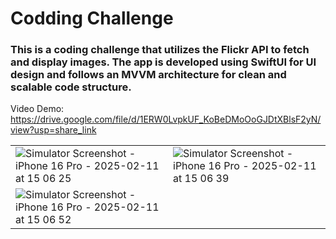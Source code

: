 # Codding Challenge
### This is a coding challenge that utilizes the Flickr API to fetch and display images. The app is developed using SwiftUI for UI design and follows an MVVM architecture for clean and scalable code structure.

Video Demo:
https://drive.google.com/file/d/1ERW0LvpkUF_KoBeDMoOoGJDtXBlsF2yN/view?usp=share_link



|  | |
|------|-----|
| ![Simulator Screenshot - iPhone 16 Pro - 2025-02-11 at 15 06 25](https://github.com/user-attachments/assets/7171bf2c-a6bc-4e65-aee5-5bfd53d97d02) | ![Simulator Screenshot - iPhone 16 Pro - 2025-02-11 at 15 06 39](https://github.com/user-attachments/assets/e1a71325-ae42-468a-a816-9f8c43c0e3d4) |
| ![Simulator Screenshot - iPhone 16 Pro - 2025-02-11 at 15 06 52](https://github.com/user-attachments/assets/8bd67879-3e57-4a5b-8ddd-953cbcc8aa51) | 

